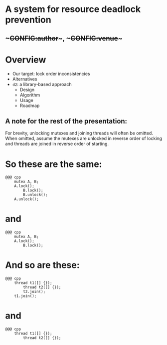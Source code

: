 <!SLIDE>
# A system for resource deadlock prevention
## ~~~CONFIG:author~~~, ~~~CONFIG:venue~~~


<!SLIDE>
# Overview

* Our target: lock order inconsistencies
* Alternatives
* `d2`: a library-based approach
    * Design
    * Algorithm
    * Usage
    * Roadmap


<!SLIDE>
## A note for the rest of the presentation:

For brevity, unlocking mutexes and joining threads will often be omitted.
When omitted, assume the mutexes are unlocked in reverse order of locking
and threads are joined in reverse order of starting.


<!SLIDE>
# So these are the same:

    @@@ cpp
        mutex A, B;
        A.lock();
            B.lock();
            B.unlock();
        A.unlock();

# and

    @@@ cpp
        mutex A, B;
        A.lock();
            B.lock();


<!SLIDE>
# And so are these:

    @@@ cpp
        thread t1([] {});
            thread t2([] {});
            t2.join();
        t1.join();

# and

    @@@ cpp
        thread t1([] {});
            thread t2([] {});
